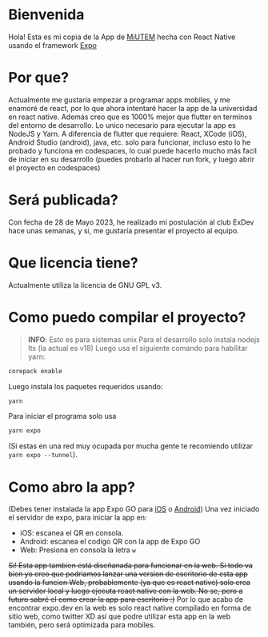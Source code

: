 # Bienvenida
Hola! Esta es mi copia de la App de [MiUTEM](https://github.com/exdevutem/mi-utem) hecha con React Native usando el framework [Expo](https://expo.dev)

# Por que?
Actualmente me gustaría empezar a programar apps mobiles, y me enamoré de react, por lo que ahora intentaré hacer la app de la universidad en react native. Además creo que es 1000% mejor que flutter en terminos
del entorno de desarrollo. Lo unico necesario para ejecutar la app es NodeJS y Yarn. A diferencia de flutter que requiere: React, XCode (iOS), Android Studio (android), java, etc. solo para funcionar, incluso
esto lo he probado y funciona en codespaces, lo cual puede hacerlo mucho más facil de iniciar en su desarrollo (puedes probarlo al hacer run fork, y luego abrir el proyecto en codespaces)

# Será publicada?
Con fecha de 28 de Mayo 2023, he realizado mi postulación al club ExDev hace unas semanas, y si, me gustaría presentar el proyecto al equipo.

# Que licencia tiene?
Actualmente utiliza la licencia de GNU GPL v3. 

# Como puedo compilar el proyecto?
> **INFO**:
> Esto es para sistemas unix
Para el desarrollo solo instala nodejs lts (la actual es v18)
Luego usa el siguiente comando para habilitar yarn:
```sh
corepack enable
```
Luego instala los paquetes requeridos usando:
```sh
yarn
```

Para iniciar el programa solo usa
```sh
yarn expo
````
(Si estas en una red muy ocupada por mucha gente te recomiendo utilizar `yarn expo --tunnel`).

# Como abro la app?
(Debes tener instalada la app Expo GO para [iOS](https://itunes.apple.com/app/apple-store/id982107779) o [Android](https://play.google.com/store/apps/details?id=host.exp.exponent&referrer=www))
Una vez iniciado el servidor de expo, para iniciar la app en:
- iOS: escanea el QR en consola.
- Android: escanea el codigo QR con la app de Expo GO
- Web: Presiona en consola la letra `w`

~~Si! Esta app tambien está diseñanada para funcionar en la web. Si todo va bien yo creo que podriamos lanzar una version de escritorio de esta app usando la funcion Web, probablemente (ya que es react native) solo crea un servidor 
local y luego ejecuta react native con la web. No se, pero a futuro sabré el como crear la app para escritorio :)~~
Por lo que acabo de encontrar expo.dev en la web es solo react native compilado en forma de sitio web, como twitter XD así que podre utilizar esta app en la web también, pero será optimizada para mobiles.
